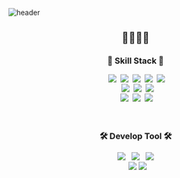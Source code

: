 ![header](https://capsule-render.vercel.app/api?type=wave&color=accde8&height=200&section=header&text=Dia%20Lee&fontSize=45)<br/>

<h2 align="center">💎👩‍💻🍎</h2>

<h3 align="center">🚀 Skill Stack 🚀</h3>

<p align="center">
</a>&nbsp
 <img src="https://img.shields.io/badge/HTML5-E34F26?style=flat-square&logo=HTML5&logoColor=white"/></a>&nbsp
     <img src="https://img.shields.io/badge/css-1572B6?style=flat-square&logo=css3&logoColor=white"/></a>&nbsp 
        <img src="https://img.shields.io/badge/Javascript-F7DF1E?style=flat-square&logo=JavaScript&logoColor=white"/></a>&nbsp
                <img src="https://img.shields.io/badge/TypeScript-007ACC?style=flat-square&logo=Typescript&logoColor=white"/></a>&nbsp 
    <img src="https://img.shields.io/badge/React-20232A?style=flat-square&logo=react&logoColor=61DAFB"/></a>&nbsp 

  <br>
</a>&nbsp
  <img src="https://img.shields.io/badge/Java-ED8B00?style=flat-square&logo=openjdk&logoColor=white"/></a>&nbsp
    <img src="https://img.shields.io/badge/Swift-FA7343?style=flat-square&logo=Swift&logoColor=white"/></a>&nbsp
  <img src="https://img.shields.io/badge/Python-14354C?style=flat-square&logo=Python&logoColor=white"/>
    <br>
</a>&nbsp
  <img src="https://img.shields.io/badge/Docker-2496ED?style=flat-square&logo=Docker&logoColor=white"/></a>&nbsp
  <img src="https://img.shields.io/badge/Kubernetes-326CE5?style=flat-square&logo=Kubernetes&logoColor=white"/></a>&nbsp
  <img src="https://img.shields.io/badge/Amazon AWS-FF9900?style=flat-square&logo=amazonaws&logoColor=white"/></a>&nbsp

</p>

<br>
<h3 align="center">🛠 Develop Tool 🛠</h3>

<p align="center">
</a>&nbsp
    <img src="https://img.shields.io/badge/VSCode-007ACC?style=flat-square&logo=Visual Studio Code&logoColor=white"/></a> &nbsp
    <img src="https://img.shields.io/badge/WebStorm-000000?style=flat-square&logo=WebStorm&logoColor=white"/></a> &nbsp
    <img src="https://img.shields.io/badge/sublimetext-FF9800?style=flat-square&logo=sublimetext&logoColor=white"/></a> &nbsp

  </br>
</a>&nbsp
    <img src="https://img.shields.io/badge/Xcode-147EFB?style=flat-square&logo=Xcode&logoColor=white"/></a> 
  <img src="https://img.shields.io/badge/AndroidStudio-3DDC84?style=flat-square&logo=AndroidStudio&logoColor=white"/></a> 


</p>


